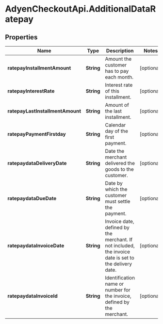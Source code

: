 # AdyenCheckoutApi.AdditionalDataRatepay

## Properties

Name | Type | Description | Notes
------------ | ------------- | ------------- | -------------
**ratepayInstallmentAmount** | **String** | Amount the customer has to pay each month. | [optional] 
**ratepayInterestRate** | **String** | Interest rate of this installment. | [optional] 
**ratepayLastInstallmentAmount** | **String** | Amount of the last installment. | [optional] 
**ratepayPaymentFirstday** | **String** | Calendar day of the first payment. | [optional] 
**ratepaydataDeliveryDate** | **String** | Date the merchant delivered the goods to the customer. | [optional] 
**ratepaydataDueDate** | **String** | Date by which the customer must settle the payment. | [optional] 
**ratepaydataInvoiceDate** | **String** | Invoice date, defined by the merchant. If not included, the invoice date is set to the delivery date. | [optional] 
**ratepaydataInvoiceId** | **String** | Identification name or number for the invoice, defined by the merchant. | [optional] 


